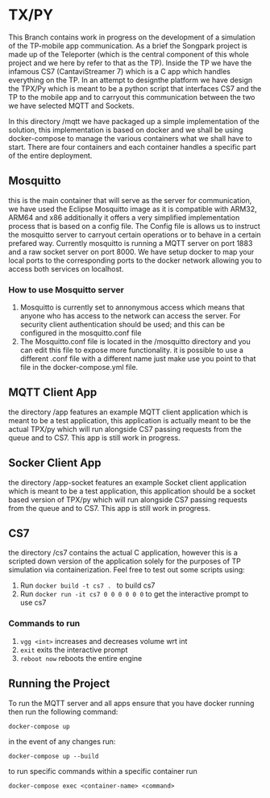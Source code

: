 # TX/PY

This Branch contains work in progress on the development of a simulation of the TP-mobile app communication. As a brief the Songpark project is made up of the Teleporter (which is the central component of this whole project and we here by refer to that as the TP). Inside the TP we have the infamous CS7 (CantaviStreamer 7) which is a C app which handles everything on the TP. In an attempt to designthe platform we have design the TPX/Py which is meant to be a python script that interfaces CS7 and the TP to the mobile app and to carryout this communication between the two we have selected MQTT and Sockets.

In this directory /mqtt we have packaged up a simple implementation of the solution, this implementation is based on docker and we shall be using docker-compose to manage the various containers what we shall have to start. There are four containers and each container handles a specific part of the entire deployment.
## Mosquitto

this is the main container that will serve as the server for communication, we have used the Eclipse Mosquitto image as it is compatible with ARM32, ARM64 and x86 additionally it offers a very simplified implementation process that is based on a config file. The Config file is allows us to instruct the mosquitto server to carryout certain operations or to behave in a certain prefared way. Currently mosquitto is running a MQTT server on port 1883 and a raw socket server on port 8000. We have setup docker to map your local ports to the corresponding ports to the docker network allowing you to access both services on localhost.

### How to use Mosquitto server

1. Mosquitto is currently set to annonymous access which means that anyone who has access to the network can access the server. For security client authentication should be used; and this can be configured in the mosquitto.conf file 
2. The Mosquitto.conf file is located in the /mosquitto directory and you can edit this file to expose more functionality. it is possible to use a different .conf file with a different name just make use you point to that file in the docker-compose.yml file.

## MQTT Client App

the directory /app features an example MQTT client application which is meant to be a test application, this application is actually meant to be the actual TPX/py which will run alongside CS7 passing requests from the queue and to CS7. This app is still work in progress.

## Socker Client App

the directory /app-socket features an example Socket client application which is meant to be a test application, this application should be a socket based version of TPX/py which will run alongside CS7 passing requests from the queue and to CS7. This app is still work in progress.

## CS7

the directory /cs7 contains the actual C application, however this is a scripted down version of the application solely for the purposes of TP simulation via containerization. Feel free to test out some scripts using:

1. Run `docker build -t cs7 . ` to build cs7 
2. Run `docker run -it cs7 0 0 0 0 0 0` to get the interactive prompt to use cs7

### Commands to run 
1. `vgg <int>` increases and decreases volume wrt int
2. `exit` exits the interactive prompt 
3. `reboot now` reboots the entire engine 

## Running the Project 
To run the MQTT server and all apps ensure that you have docker running then run the following command:

`docker-compose up`

in the event of any changes run:

`docker-compose up --build`

to run specific commands within a specific container run 

`docker-compose exec <container-name> <command>`


